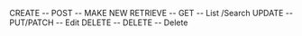 CREATE -- POST -- MAKE NEW
RETRIEVE -- GET -- List /Search
UPDATE -- PUT/PATCH -- Edit
DELETE -- DELETE -- Delete
